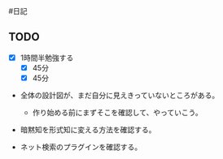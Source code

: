 #日記 

## TODO
- [x] 1時間半勉強する
	- [x] 45分
	- [x] 45分

- 全体の設計図が、まだ自分に見えきっていないところがある。
	- 作り始める前にまずそこを確認して、やっていこう。

- 暗黙知を形式知に変える方法を確認する。
- ネット検索のプラグインを確認する。


